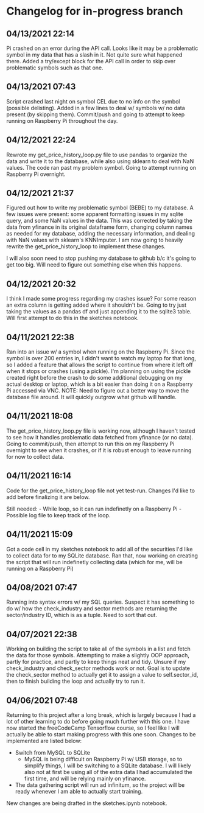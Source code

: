 # Changelog for in-progress branch

## 04/13/2021 22:14
Pi crashed on an error during the API call. Looks like it may be a problematic symbol in my data that has a slash in it. Not quite sure what happened there. Added a try/except block for the API call in order to skip over problematic symbols such as that one. 

## 04/13/2021 07:43
Script crashed last night on symbol CEL due to no info on the symbol (possible delisting). Added in a few lines to deal w/ symbols w/ no data present (by skipping them). Commit/push and going to attempt to keep running on Raspberry Pi throughout the day.

## 04/12/2021 22:24
Rewrote my get_price_history_loop.py file to use pandas to organize the data and write it to the database, while also using sklearn to deal with NaN values. The code ran past my problem symbol. Going to attempt running on Raspberry Pi overnight.

## 04/12/2021 21:37
Figured out how to write my problematic symbol (BEBE) to my database. A few issues were present: some apparent formatting issues in my sqlite query, and some NaN values in the data. This was corrected by taking the data from yfinance in its original dataframe form, changing column names as needed for my database, adding the necessary information, and dealing with NaN values with sklearn's KNNImputer. I am now going to heavily rewrite the get_price_history_loop to implement these changes.

I will also soon need to stop pushing my database to github b/c it's going to get too big. Will need to figure out something else when this happens.

## 04/12/2021 20:32
I think I made some progress regarding my crashes issue? For some reason an extra column is getting added where it shouldn't be. Going to try just taking the values as a pandas df and just appending it to the sqlite3 table. Will first attempt to do this in the sketches notebook.

## 04/11/2021 22:38
Ran into an issue w/ a symbol when running on the Raspberry Pi. Since the symbol is over 200 entries in, I didn't want to watch my laptop for that long, so I added a feature that allows the script to continue from where it left off when it stops or crashes (using a pickle). I'm planning on using the pickle created right before the crash to do some additional debugging on my actual desktop or laptop, which is a bit easier than doing it on a Raspberry Pi accessed via VNC. NOTE: Need to figure out a better way to move the database file around. It will quickly outgrow what github will handle.

## 04/11/2021 18:08
The get_price_history_loop.py file is working now, although I haven't tested to see how it handles problematic data fetched from yfinance (or no data). Going to commit/push, then attempt to run this on my Raspberry Pi overnight to see when it crashes, or if it is robust enough to leave running for now to collect data.

## 04/11/2021 16:14
Code for the get_price_history_loop file not yet test-run. Changes I'd like to add before finalizing it are below.

Still needed:
    - While loop, so it can run indefinetly on a Raspberry Pi
    - Possible log file to keep track of the loop.

## 04/11/2021 15:09
Got a code cell in my sketches notebook to add all of the securities I'd like to collect data for to my SQLite database. Ran that, now working on creating the script that will run indefinetly collecting data (which for me, will be running on a Raspberry Pi)

## 04/08/2021 07:47
Running into syntax errors w/ my SQL queries. Suspect it has something to do w/ how the check_industry and sector methods are returning the sector/industry ID, which is as a tuple. Need to sort that out.

## 04/07/2021 22:38
Working on building the script to take all of the symbols in a list and fetch the data for those symbols. Attempting to make a slightly OOP approach, partly for practice, and partly to keep things neat and tidy. Unsure if my check_industry and check_sector methods work or not. Goal is to update the check_sector method to actually get it to assign a value to self.sector_id, then to finish building the loop and actually try to run it.

## 04/06/2021 07:48
Returning to this project after a long break, which is largely because I had a lot of other learning to do before going much further with this one. I have now started the freeCodeCamp Tensorflow course, so I feel like I will actually be able to start making progress with this one soon. Changes to be implemented are listed below:

- Switch from MySQL to SQLite
    - MySQL is being difficult on Raspberry Pi w/ USB storage, so to simplify things, I will be switching to a SQLite database. I will likely also not at first be using all of the extra data I had accumulated the first time, and will be relying mainly on yfinance.
- The data gathering script will run ad infinitum, so the project will be ready whenever I am able to actually start training. 

New changes are being drafted in the sketches.ipynb notebook.